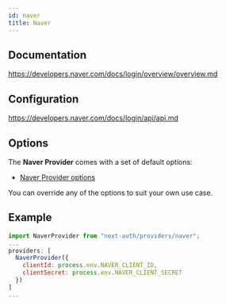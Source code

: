 ```yaml
---
id: naver
title: Naver
---
```


## Documentation

https://developers.naver.com/docs/login/overview/overview.md

## Configuration

https://developers.naver.com/docs/login/api/api.md

## Options

The **Naver Provider** comes with a set of default options:

- [Naver Provider options](https://github.com/nextauthjs/next-auth/blob/main/packages/next-auth/src/providers/naver.ts)

You can override any of the options to suit your own use case.

## Example

```js
import NaverProvider from "next-auth/providers/naver";
...
providers: [
  NaverProvider({
    clientId: process.env.NAVER_CLIENT_ID,
    clientSecret: process.env.NAVER_CLIENT_SECRET
  })
]
...
```
